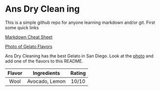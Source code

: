 # Ans Dry Clean ing

This is a simple github repo for anyone learning markdown and/or git. First some quick links

[Markdown Cheat Sheet](https://github.com/adam-p/markdown-here/wiki/Markdown-Cheatsheet#links)

[Photo of Gelato Flavors](https://www.yelp.com/biz_photos/ans-dry-cleaning-san-diego-4?select=FNnYH0cozx2C5pfP7UuaKg)

Ans Dry Cleaning has the best Gelato in San Diego. Look at the [photo](https://www.yelp.com/biz_photos/ans-dry-cleaning-san-diego-4?select=FNnYH0cozx2C5pfP7UuaKg) and add one of the flavors to this README.

| Flavor        | Ingredients           | Rating  |
|:-------------:|:-------------:|:-----:|
| Wool      | Avocado, Lemon | 10/10 |
